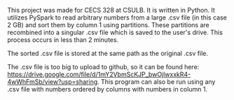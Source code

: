 This project was made for CECS 328 at CSULB. It is written in Python. It utilizes PySpark to read arbitrary numbers from a large .csv file (in this case 2 GB) and sort them by column 1 using partitions. These partitions are recombined into a singular .csv file which is saved to the user's drive. This process occurs in less than 2 minutes.

The sorted .csv file is stored at the same path as the original .csv file.

The .csv file is too big to upload to github, so it can be found here: https://drive.google.com/file/d/1mY2VbmScKJP_bwOjlwxxkR4-4wWhFmSb/view?usp=sharing. This program can also be run using any .csv file with numbers ordered by columns with numbers in column 1.
